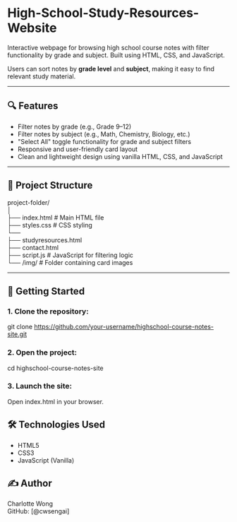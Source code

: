 # High-School-Study-Resources-Website
Interactive webpage for browsing high school course notes with filter functionality by grade and subject. Built using HTML, CSS, and JavaScript.

Users can sort notes by **grade level** and **subject**, making it easy to find relevant study material.

---

## 🔍 Features

- Filter notes by grade (e.g., Grade 9–12)
- Filter notes by subject (e.g., Math, Chemistry, Biology, etc.)
- "Select All" toggle functionality for grade and subject filters
- Responsive and user-friendly card layout
- Clean and lightweight design using vanilla HTML, CSS, and JavaScript

---

## 📁 Project Structure
project-folder/  
│  
├── index.html # Main HTML file  
├── styles.css # CSS styling  
└──  
  ├── studyresources.html  
  ├── contact.html  
  ├── script.js # JavaScript for filtering logic    
└── /img/ # Folder containing card images  

---

## 🚀 Getting Started

### 1. Clone the repository:
git clone https://github.com/your-username/highschool-course-notes-site.git

### 2. Open the project:
cd highschool-course-notes-site

### 3. Launch the site:
Open index.html in your browser.

## 🛠️ Technologies Used
- HTML5
- CSS3
- JavaScript (Vanilla)

## ✍️ Author
Charlotte Wong  
GitHub: [@cwsengai]





